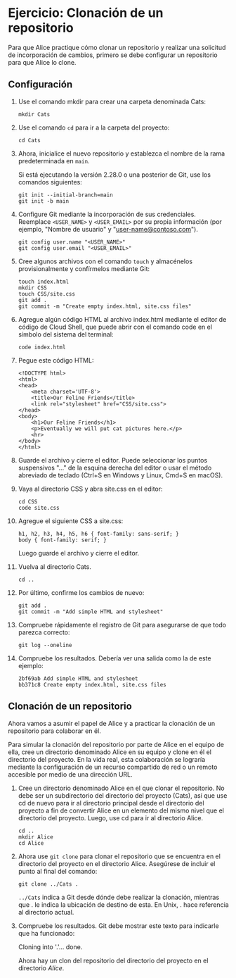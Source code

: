 # Ejercicio: Clonación de un repositorio

Para que Alice practique cómo clonar un repositorio y realizar una solicitud de incorporación de cambios, primero se debe configurar un repositorio para que Alice lo clone.

## Configuración

1.  Use el comando mkdir para crear una carpeta denominada Cats:

        mkdir Cats

2.  Use el comando `cd` para ir a la carpeta del proyecto:

        cd Cats

3.  Ahora, inicialice el nuevo repositorio y establezca el nombre de la rama predeterminada en `main`.

    Si está ejecutando la versión 2.28.0 o una posterior de Git, use los comandos siguientes:

        git init --initial-branch=main
        git init -b main

4.  Configure Git mediante la incorporación de sus credenciales. Reemplace `<USER_NAME>` y `<USER_EMAIL>` por su propia información (por ejemplo, "Nombre de usuario" y "user-name@contoso.com").

        git config user.name "<USER_NAME>"
        git config user.email "<USER_EMAIL>"

5.  Cree algunos archivos con el comando `touch` y almacénelos provisionalmente y confírmelos mediante Git:

        touch index.html
        mkdir CSS
        touch CSS/site.css
        git add .
        git commit -m "Create empty index.html, site.css files"

6.  Agregue algún código HTML al archivo index.html mediante el editor de código de Cloud Shell, que puede abrir con el comando code en el símbolo del sistema del terminal:

        code index.html

7.  Pegue este código HTML:

        <!DOCTYPE html>
        <html>
        <head>
            <meta charset='UTF-8'>
            <title>Our Feline Friends</title>
            <link rel="stylesheet" href="CSS/site.css">
        </head>
        <body>
            <h1>Our Feline Friends</h1>
            <p>Eventually we will put cat pictures here.</p>
            <hr>
        </body>
        </html>

8.  Guarde el archivo y cierre el editor. Puede seleccionar los puntos suspensivos "..." de la esquina derecha del editor o usar el método abreviado de teclado (Ctrl+S en Windows y Linux, Cmd+S en macOS).

9.  Vaya al directorio CSS y abra site.css en el editor:

        cd CSS
        code site.css

10. Agregue el siguiente CSS a site.css:

        h1, h2, h3, h4, h5, h6 { font-family: sans-serif; }
        body { font-family: serif; }

    Luego guarde el archivo y cierre el editor.

11. Vuelva al directorio Cats.

        cd ..

12. Por último, confirme los cambios de nuevo:

        git add .
        git commit -m "Add simple HTML and stylesheet"

13. Compruebe rápidamente el registro de Git para asegurarse de que todo parezca correcto:

        git log --oneline

14. Compruebe los resultados. Debería ver una salida como la de este ejemplo:

        2bf69ab Add simple HTML and stylesheet
        bb371c8 Create empty index.html, site.css files

## Clonación de un repositorio

Ahora vamos a asumir el papel de Alice y a practicar la clonación de un repositorio para colaborar en él.

Para simular la clonación del repositorio por parte de Alice en el equipo de ella, cree un directorio denominado Alice en su equipo y clone en él el directorio del proyecto. En la vida real, esta colaboración se lograría mediante la configuración de un recurso compartido de red o un remoto accesible por medio de una dirección URL.

1.  Cree un directorio denominado Alice en el que clonar el repositorio. No debe ser un subdirectorio del directorio del proyecto (Cats), así que use cd de nuevo para ir al directorio principal desde el directorio del proyecto a fin de convertir Alice en un elemento del mismo nivel que el directorio del proyecto. Luego, use cd para ir al directorio Alice.

        cd ..
        mkdir Alice
        cd Alice

2.  Ahora use `git clone` para clonar el repositorio que se encuentra en el directorio del proyecto en el directorio Alice. Asegúrese de incluir el punto al final del comando:

        git clone ../Cats .

    `../Cats` indica a Git desde dónde debe realizar la clonación, mientras que . le indica la ubicación de destino de esta. En Unix, . hace referencia al directorio actual.

3.  Compruebe los resultados. Git debe mostrar este texto para indicarle que ha funcionado:

    Cloning into '.'...
    done.

    Ahora hay un clon del repositorio del directorio del proyecto en el directorio _Alice_.
